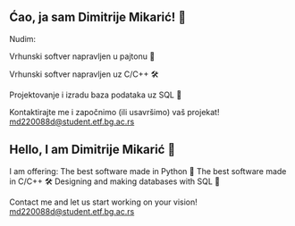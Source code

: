 ## Ćao, ja sam Dimitrije Mikarić! 👋

Nudim:

Vrhunski softver napravljen u pajtonu 🐍

Vrhunski softver napravljen uz C/C++ 🛠️

Projektovanje i izradu baza podataka uz SQL 🧾


Kontaktirajte me i započnimo (ili usavršimo) vaš projekat! md220088d@student.etf.bg.ac.rs


## Hello, I am Dimitrije Mikarić 👋

I am offering:
The best software made in Python 🐍
The best software made in C/C++ 🛠️
Designing and making databases with SQL 🧾

Contact me and let us start working on your vision! md220088d@student.etf.bg.ac.rs



<!--
**TheMikaric/TheMikaric** is a ✨ _special_ ✨ repository because its `README.md` (this file) appears on your GitHub profile.

Here are some ideas to get you started:

- 🔭 I’m currently working on ...
- 🌱 I’m currently learning ...
- 👯 I’m looking to collaborate on ...
- 🤔 I’m looking for help with ...
- 💬 Ask me about ...
- 📫 How to reach me: ...
- 😄 Pronouns: ...
- ⚡ Fun fact: ...
-->
